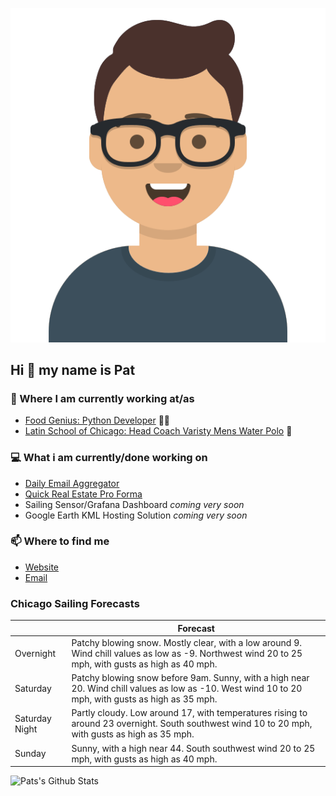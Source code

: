 [![Social banner for p-j-falconer](https://raw.githubusercontent.com/P-J-FALCONER/P-J-FALCONER/master/assets/avataaars.svg)](https://patfalconer.com/)
## Hi :wave: my name is Pat

### 💼 Where I am currently working at/as
- [Food Genius: Python Developer](https://getfoodgenius.com/) 🍔🐍
- [Latin School of Chicago: Head Coach Varisty Mens Water Polo](https://www.latinschool.org/) 🤽


### 💻 What i am currently/done working on
 - [Daily Email Aggregator](https://github.com/P-J-FALCONER/dott_daily_mail)
 - [Quick Real Estate Pro Forma](https://github.com/P-J-FALCONER/henry)
 - Sailing Sensor/Grafana Dashboard *coming very soon*
 - Google Earth KML Hosting Solution *coming very soon*

### 📫 Where to find me
 - [Website](https://patfalconer.com/)
 - [Email](mailto:patrick.j.falconer@gmail.com)


### Chicago Sailing Forecasts
|   | Forecast  |
|---|---|
| Overnight | Patchy blowing snow. Mostly clear, with a low around 9. Wind chill values as low as -9. Northwest wind 20 to 25 mph, with gusts as high as 40 mph. |
| Saturday | Patchy blowing snow before 9am. Sunny, with a high near 20. Wind chill values as low as -10. West wind 10 to 20 mph, with gusts as high as 35 mph. |
| Saturday Night | Partly cloudy. Low around 17, with temperatures rising to around 23 overnight. South southwest wind 10 to 20 mph, with gusts as high as 35 mph. |
| Sunday | Sunny, with a high near 44. South southwest wind 20 to 25 mph, with gusts as high as 40 mph. |

![Pats's Github Stats](https://github-readme-stats.vercel.app/api?username=p-j-falconer&show_icons=true&theme=radical)
